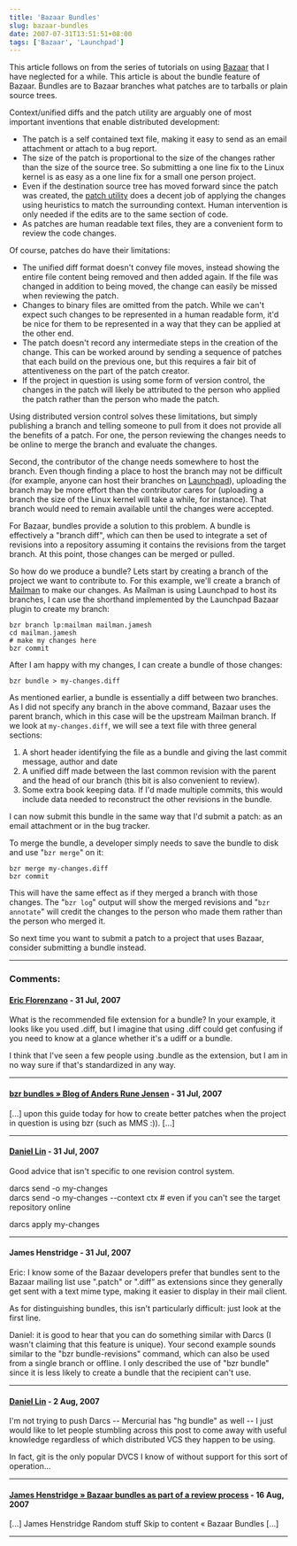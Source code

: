 ```yaml
---
title: 'Bazaar Bundles'
slug: bazaar-bundles
date: 2007-07-31T13:51:51+08:00
tags: ['Bazaar', 'Launchpad']
---
```


This article follows on from the series of tutorials on using
[Bazaar](http://bazaar-vcs.org/) that I have neglected for a while. This
article is about the bundle feature of Bazaar. Bundles are to Bazaar
branches what patches are to tarballs or plain source trees.

Context/unified diffs and the patch utility are arguably one of most
important inventions that enable distributed development:

-   The patch is a self contained text file, making it easy to send as
    an email attachment or attach to a bug report.
-   The size of the patch is proportional to the size of the changes
    rather than the size of the source tree. So submitting a one line
    fix to the Linux kernel is as easy as a one line fix for a small one
    person project.
-   Even if the destination source tree has moved forward since the
    patch was created, the [patch
    utility](http://www.gnu.org/software/patch/patch.html) does a decent
    job of applying the changes using heuristics to match the
    surrounding context. Human intervention is only needed if the edits
    are to the same section of code.
-   As patches are human readable text files, they are a convenient form
    to review the code changes.

Of course, patches do have their limitations:

-   The unified diff format doesn\'t convey file moves, instead showing
    the entire file content being removed and then added again. If the
    file was changed in addition to being moved, the change can easily
    be missed when reviewing the patch.
-   Changes to binary files are omitted from the patch. While we can\'t
    expect such changes to be represented in a human readable form,
    it\'d be nice for them to be represented in a way that they can be
    applied at the other end.
-   The patch doesn\'t record any intermediate steps in the creation of
    the change. This can be worked around by sending a sequence of
    patches that each build on the previous one, but this requires a
    fair bit of attentiveness on the part of the patch creator.
-   If the project in question is using some form of version control,
    the changes in the patch will likely be attributed to the person who
    applied the patch rather than the person who made the patch.

Using distributed version control solves these limitations, but simply
publishing a branch and telling someone to pull from it does not provide
all the benefits of a patch. For one, the person reviewing the changes
needs to be online to merge the branch and evaluate the changes.

Second, the contributor of the change needs somewhere to host the
branch. Even though finding a place to host the branch may not be
difficult (for example, anyone can host their branches on
[Launchpad](https://code.launchpad.net/)), uploading the branch may be
more effort than the contributor cares for (uploading a branch the size
of the Linux kernel will take a while, for instance). That branch would
need to remain available until the changes were accepted.

For Bazaar, bundles provide a solution to this problem. A bundle is
effectively a \"branch diff\", which can then be used to integrate a set
of revisions into a repository assuming it contains the revisions from
the target branch. At this point, those changes can be merged or pulled.

So how do we produce a bundle? Lets start by creating a branch of the
project we want to contribute to. For this example, we\'ll create a
branch of [Mailman](http://www.list.org/) to make our changes. As
Mailman is using Launchpad to host its branches, I can use the shorthand
implemented by the Launchpad Bazaar plugin to create my branch:

    bzr branch lp:mailman mailman.jamesh
    cd mailman.jamesh
    # make my changes here
    bzr commit

After I am happy with my changes, I can create a bundle of those
changes:

    bzr bundle > my-changes.diff

As mentioned earlier, a bundle is essentially a diff between two
branches. As I did not specify any branch in the above command, Bazaar
uses the parent branch, which in this case will be the upstream Mailman
branch. If we look at `my-changes.diff`, we will see a text file with
three general sections:

1.  A short header identifying the file as a bundle and giving the last
    commit message, author and date
2.  A unified diff made between the last common revision with the parent
    and the head of our branch (this bit is also convenient to review).
3.  Some extra book keeping data. If I\'d made multiple commits, this
    would include data needed to reconstruct the other revisions in the
    bundle.

I can now submit this bundle in the same way that I\'d submit a patch:
as an email attachment or in the bug tracker.

To merge the bundle, a developer simply needs to save the bundle to disk
and use \"`bzr merge`\" on it:

    bzr merge my-changes.diff
    bzr commit

This will have the same effect as if they merged a branch with those
changes. The \"`bzr log`\" output will show the merged revisions and
\"`bzr annotate`\" will credit the changes to the person who made them
rather than the person who merged it.

So next time you want to submit a patch to a project that uses Bazaar,
consider submitting a bundle instead.

---
### Comments:
#### [Eric Florenzano](http://www.eflorenzano.com) - <time datetime="2007-07-31 15:00:48">31 Jul, 2007</time>

What is the recommended file extension for a bundle? In your example, it
looks like you used .diff, but I imagine that using .diff could get
confusing if you need to know at a glance whether it\'s a udiff or a
bundle.

I think that I\'ve seen a few people using .bundle as the extension, but
I am in no way sure if that\'s standardized in any way.

---
#### [bzr bundles &raquo; Blog of Anders Rune Jensen](http://people.iola.dk/arj/2007/07/31/bzr-bundles/) - <time datetime="2007-07-31 19:16:17">31 Jul, 2007</time>

\[\...\] upon this guide today for how to create better patches when the
project in question is using bzr (such as MMS :)). \[\...\]

---
#### [Daniel Lin](http://ephemient.livejournal.com/) - <time datetime="2007-07-31 21:57:54">31 Jul, 2007</time>

Good advice that isn\'t specific to one revision control system.

darcs send -o my-changes\
darcs send -o my-changes \--context ctx \# even if you can\'t see the
target repository online

darcs apply my-changes

---
#### James Henstridge - <time datetime="2007-07-31 23:33:23">31 Jul, 2007</time>

Eric: I know some of the Bazaar developers prefer that bundles sent to
the Bazaar mailing list use \".patch\" or \".diff\" as extensions since
they generally get sent with a text mime type, making it easier to
display in their mail client.

As for distinguishing bundles, this isn\'t particularly difficult: just
look at the first line.

Daniel: it is good to hear that you can do something similar with Darcs
(I wasn\'t claiming that this feature is unique). Your second example
sounds similar to the \"bzr bundle-revisions\" command, which can also
be used from a single branch or offline. I only described the use of
\"bzr bundle\" since it is less likely to create a bundle that the
recipient can\'t use.

---
#### [Daniel Lin](http://ephemient.livejournal.com/) - <time datetime="2007-08-02 03:09:54">2 Aug, 2007</time>

I\'m not trying to push Darcs \-- Mercurial has \"hg bundle\" as well
\-- I just would like to let people stumbling across this post to come
away with useful knowledge regardless of which distributed VCS they
happen to be using.

In fact, git is the only popular DVCS I know of without support for this
sort of operation\...

---
#### [James Henstridge &raquo; Bazaar bundles as part of a review process](bazaar-bundles-as-part-of-a-review-process.md) - <time datetime="2007-08-16 13:36:13">16 Aug, 2007</time>

\[\...\] James Henstridge Random stuff Skip to content « Bazaar Bundles
\[\...\]

---
